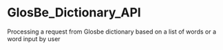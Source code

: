 GlosBe_Dictionary_API
=====================

Processing a request from Glosbe dictionary based on a list of words or a word input by user
